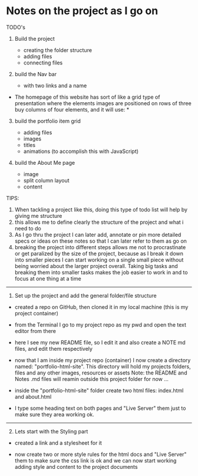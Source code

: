 # Notes on the project as I go on 

TODO's 

1. Build the project 
    - creating the folder structure 
    - adding files
    - connecting files

2. build the Nav bar 
    - with two links and a name

* The homepage of this website has sort of like a grid type of presentation 
where the elements images are positioned on rows of three buy columns of 
four elements, and it will use: *

3. build the portfolio item grid
    - adding files
    - images 
    - titles
    - animations (to accomplish this with JavaScript)

4. build the About Me page
    - image 
    - split column layout
    - content

TIPS:

1. When tackling a project like this, doing this type of todo list will help by giving me 
structure
2. this allows me to define clearly the structure of the project and what i need to do  
3. As I go thru the project I can later add, annotate or pin more detailed specs or ideas 
on these notes so that I can later refer to them as go on 
4. breaking the project into different steps allows me not to procrastinate or get paralized 
by the size of the project, because as I break it down into smaller pieces I can start working 
on a single small piece without being worried about the larger project overall. Taking big 
tasks and breaking them into smaller tasks makes the job easier to work in and to focus at 
one thing at a time


--------------------------------------------------------------------------------
    
1. Set up the project and add the general folder/file structure 

- created a repo on GitHub, then cloned it in my local machine (this is my project container)

- from the Terminal I go to my project repo as my pwd and open the text editor from there

- here I see my new README file, so I edit it and also create a NOTE md files, and edit them 
respectively

- now that I am inside my project repo (container) I now create a directory named: "portfolio-html-site". 
This directory will hold my projects folders, files and any other images, resources or assets 
Note: the README and Notes .md files will reamin outside this project folder for now ...

- inside the "portfolio-html-site" folder create two html files: index.html and about.html

- I type some heading text on both pages and "Live Server" them just to make sure they area working ok. 

--------------------------------------------------------------------------------

2. Lets start with the Styling part

- created a link and a stylesheet for it 

- now create two or more style rules for the html docs and "Live Server" them to make sure the css link is ok and we can now start working adding style and content to the project documents







    



